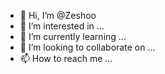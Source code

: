 - 👋 Hi, I’m @Zeshoo
- 👀 I’m interested in ...
- 🌱 I’m currently learning ...
- 💞️ I’m looking to collaborate on ...
- 📫 How to reach me ...

<!---
Zeshoo/Zeshoo is a ✨ special ✨ repository because its `README.md` (this file) appears on your GitHub profile.
You can click the Preview link to take a look at your changes.
--->
